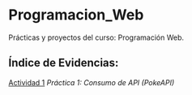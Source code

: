 # Programacion_Web

Prácticas y proyectos del curso: Programación Web.

## Índice de Evidencias:

[Actividad 1](./index.html) _Práctica 1: Consumo de API (PokeAPI)_
